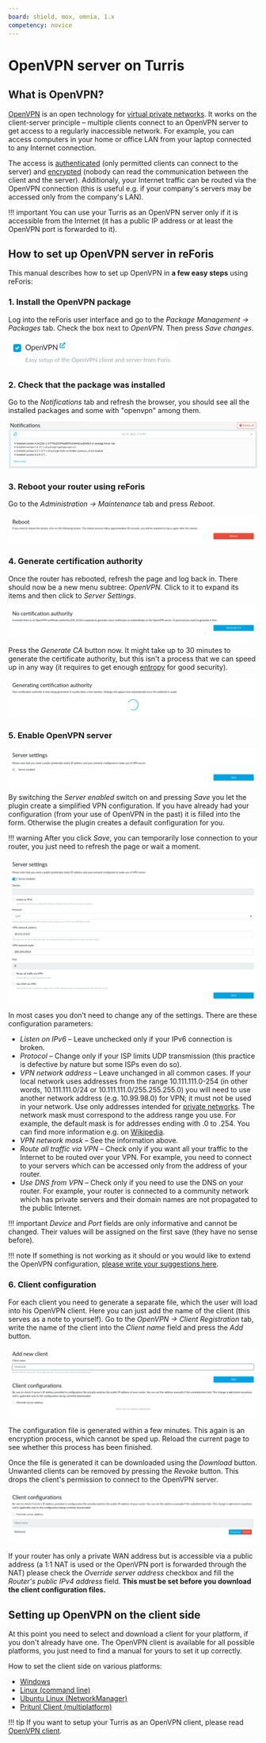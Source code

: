 ```yaml
---
board: shield, mox, omnia, 1.x
competency: novice
---
```

# OpenVPN server on Turris

<!--what-is-openvpn-start-->

## What is OpenVPN?

[OpenVPN](https://en.wikipedia.org/wiki/OpenVPN) is an open technology for
[virtual private networks](https://en.wikipedia.org/wiki/Virtual_private_network).
It works on the client-server principle – multiple clients connect to
an OpenVPN server to get access to a regularly inaccessible network. For
example, you can access computers in your home or office LAN from your laptop
connected to any Internet connection.

The access is [authenticated](https://en.wikipedia.org/wiki/Authentication)
(only permitted clients can connect to the server) and
[encrypted](https://en.wikipedia.org/wiki/Encryption) (nobody can read
the communication between the client and the server). Additionaly, your
Internet traffic can be routed via the OpenVPN connection (this is useful
e.g. if your company's servers may be accessed only from the company's LAN).

!!! important
    You can use your Turris as an OpenVPN server only if it is accessible from
    the Internet (it has a public IP address or at least the OpenVPN port is
    forwarded to it).

<!--what-is-openvpn-end-->

## How to set up OpenVPN server in reForis

This manual describes how to set up OpenVPN in **a few easy steps**
using reForis:

### 1. Install the OpenVPN package

Log into the reForis user interface and go to the _Package Management
→ Packages_ tab. Check the box next to _OpenVPN_. Then press _Save changes_.

![OpenVPN section in package management](package.png)

### 2. Check that the package was installed

Go to the _Notifications_ tab and refresh the browser, you should see all
the installed packages and some with "openvpn" among them.

![Installed packages](packages.png)

### 3. Reboot your router using reForis

Go to the _Administration → Maintenance_ tab and press _Reboot_.

![Device reboot](reboot.png)

### 4. Generate certification authority

Once the router has rebooted, refresh the page and log back in. There should
now be a new menu subtree: _OpenVPN_. Click to it to expand its items and
then click to _Server Settings_.

![No certification authority](no-ca.png)

Press the _Generate CA_ button now. It might take up to 30 minutes to generate
the certificate authority, but this isn't a process that we can speed up in
any way (it requires to get enough
[entropy](https://en.wikipedia.org/wiki/Entropy_(information_theory))
for good security).

![Certification authority is being generated](gen-ca.png)

### 5. Enable OpenVPN server

![OpenVPN server disabled](server-disabled.png)

By switching the _Server enabled_ switch on and pressing _Save_ you let
the plugin create a simplified VPN configuration. If you have already
had your configuration (from your use of OpenVPN in the past) it is filled
into the form. Otherwise the plugin creates a default configuration for you.

!!! warning
    After you click _Save_, you can temporarily lose connection to your
    router, you just need to refresh the page or wait a moment.

![Configuration enabled](server-settings.png)

In most cases you don’t need to change any of the settings. There are these
configuration parameters:

* _Listen on IPv6_ – Leave unchecked only if your IPv6 connection is broken.
* _Protocol_ – Change only if your ISP limits UDP transmission (this practice
  is defective by nature but some ISPs even do so).
* _VPN network address_ – Leave unchanged in all common cases. If your
  local network uses addresses from the range 10.111.111.0-254 (in other
  words, 10.111.111.0/24 or 10.111.111.0/255.255.255.0) you will need to use
  another network address (e.g. 10.99.98.0) for VPN; it must not be used in
  your network. Use only addresses intended for
  [private networks](https://en.wikipedia.org/wiki/IPv4#Private_networks).
  The network mask must correspond to the address range you use. For example,
  the default mask is for addresses ending with .0 to .254. You can find
  more information e.g. on
  [Wikipedia](https://en.wikipedia.org/wiki/Classless_Inter-Domain_Routing#IPv4_CIDR_blocks=).
* _VPN network mask_ – See the information above.
* _Route all traffic via VPN_ – Check only if you want all your traffic to
  the Internet to be routed over your VPN. For example, you need to connect
  to your servers which can be accessed only from the address of your router.
* _Use DNS from VPN_ – Check only if you need to use the DNS on your router.
  For example, your router is connected to a community network which has
  private servers and their domain names are not propagated to the public
  Internet.

!!! important
    _Device_ and _Port_ fields are only informative and cannot be changed.
    Their values will be assigned on the first save (they have no sense
    before).

!!! note
    If something is not working as it should or you would like to extend
    the OpenVPN configuration,
    [please write your suggestions here](https://forum.turris.cz/t/openvpn-server-easy-and-fast/3674).

### 6. Client configuration

For each client you need to generate a separate file, which the user will load
into his OpenVPN client. Here you can just add the name of the client (this
serves as a note to yourself). Go to the _OpenVPN → Client Registration_ tab,
write the name of the client into the _Client name_ field and press
the _Add_ button.

![Client registration](client.png)

The configuration file is generated within a few minutes. This again is an
encryption process, which cannot be sped up. Reload the current page to see
whether this process has been finished.

Once the file is generated it can be downloaded using the _Download_ button.
Unwanted clients can be removed by pressing the _Revoke_ button. This drops
the client's permission to connect to the OpenVPN server.

![Client configuration download](client-download.png)

If your router has only a private WAN address but is accessible via a public
address (a 1:1 NAT is used or the OpenVPN port is forwarded through the NAT)
please check the _Override server address_ checkbox and fill the _Router's
public IPv4 address_ field. **This must be set before you download the client
configuration files.**

<!--openvpn-client-side-start-->

## Setting up OpenVPN on the client side

At this point you need to select and download a client for your platform, if
you don't already have one. The OpenVPN client is available for all possible
platforms, you just need to find a manual for yours to set it up correctly.

How to set the client side on various platforms:

* [Windows](https://openvpn.net/vpn-server-resources/connecting-to-access-server-with-windows/)
* [Linux (command line)](https://openvpn.net/vpn-server-resources/how-to-connect-to-access-server-from-a-linux-computer/)
* [Ubuntu Linux (NetworkManager)](https://torguard.net/knowledgebase.php?action=displayarticle&id=53)
* [Pritunl Client (multiplatform)](https://client.pritunl.com/)

<!--openvpn-client-side-end-->

!!! tip
    If you want to setup your Turris as an OpenVPN client, please read
    [OpenVPN client](../openvpn-client/openvpn.md).
